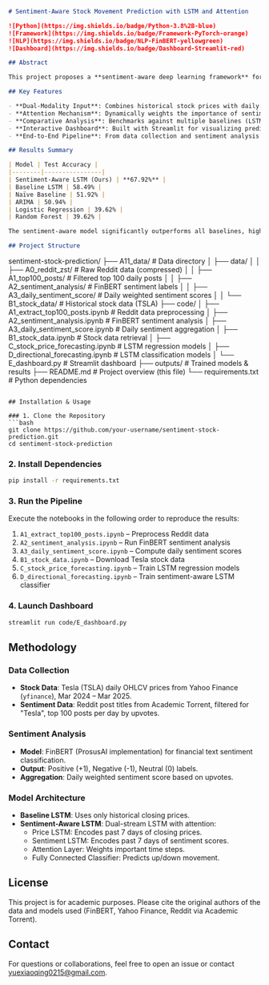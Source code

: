 ```markdown
# Sentiment-Aware Stock Movement Prediction with LSTM and Attention

![Python](https://img.shields.io/badge/Python-3.8%2B-blue)
![Framework](https://img.shields.io/badge/Framework-PyTorch-orange)
![NLP](https://img.shields.io/badge/NLP-FinBERT-yellowgreen)
![Dashboard](https://img.shields.io/badge/Dashboard-Streamlit-red)

## Abstract

This project proposes a **sentiment-aware deep learning framework** for predicting stock price movements. By integrating **Reddit-derived sentiment signals** into an **LSTM model enhanced with an attention mechanism**, we achieve up to **68% accuracy** in predicting the next day's price direction for Tesla stock (Mar 2024 - Mar 2025). The model outperforms traditional price-only models, demonstrating the value of social media sentiment in financial forecasting.

## Key Features

- **Dual-Modality Input**: Combines historical stock prices with daily aggregated sentiment scores from Reddit.
- **Attention Mechanism**: Dynamically weights the importance of sentiment and price features over time.
- **Comparative Analysis**: Benchmarks against multiple baselines (LSTM, Random Forest, Logistic Regression, ARIMA, Naïve).
- **Interactive Dashboard**: Built with Streamlit for visualizing predictions and model performance.
- **End-to-End Pipeline**: From data collection and sentiment analysis to model training and evaluation.

## Results Summary

| Model | Test Accuracy |
|--------|----------------|
| Sentiment-Aware LSTM (Ours) | **67.92%** |
| Baseline LSTM | 58.49% |
| Naïve Baseline | 51.92% |
| ARIMA | 50.94% |
| Logistic Regression | 39.62% |
| Random Forest | 39.62% |

The sentiment-aware model significantly outperforms all baselines, highlighting the benefit of incorporating sentiment data via attention.

## Project Structure

```
sentiment-stock-prediction/
├── A11_data/                         # Data directory
│   ├── data/
│   │   ├── A0_reddit_zst/            # Raw Reddit data (compressed)
│   │   ├── A1_top100_posts/          # Filtered top 100 daily posts
│   │   ├── A2_sentiment_analysis/    # FinBERT sentiment labels
│   │   ├── A3_daily_sentiment_score/ # Daily weighted sentiment scores
│   │   └── B1_stock_data/            # Historical stock data (TSLA)
├── code/
│   ├── A1_extract_top100_posts.ipynb      # Reddit data preprocessing
│   ├── A2_sentiment_analysis.ipynb        # FinBERT sentiment analysis
│   ├── A3_daily_sentiment_score.ipynb     # Daily sentiment aggregation
│   ├── B1_stock_data.ipynb                # Stock data retrieval
│   ├── C_stock_price_forecasting.ipynb    # LSTM regression models
│   ├── D_directional_forecasting.ipynb    # LSTM classification models
│   └── E_dashboard.py                     # Streamlit dashboard
├── outputs/                          # Trained models & results
├── README.md                         # Project overview (this file)
└── requirements.txt                  # Python dependencies
```

## Installation & Usage

### 1. Clone the Repository
```bash
git clone https://github.com/your-username/sentiment-stock-prediction.git
cd sentiment-stock-prediction
```

### 2. Install Dependencies
```bash
pip install -r requirements.txt
```

### 3. Run the Pipeline
Execute the notebooks in the following order to reproduce the results:

1. `A1_extract_top100_posts.ipynb` – Preprocess Reddit data
2. `A2_sentiment_analysis.ipynb` – Run FinBERT sentiment analysis
3. `A3_daily_sentiment_score.ipynb` – Compute daily sentiment scores
4. `B1_stock_data.ipynb` – Download Tesla stock data
5. `C_stock_price_forecasting.ipynb` – Train LSTM regression models
6. `D_directional_forecasting.ipynb` – Train sentiment-aware LSTM classifier

### 4. Launch Dashboard
```bash
streamlit run code/E_dashboard.py
```

## Methodology

### Data Collection
- **Stock Data**: Tesla (TSLA) daily OHLCV prices from Yahoo Finance (`yfinance`), Mar 2024 – Mar 2025.
- **Sentiment Data**: Reddit post titles from Academic Torrent, filtered for "Tesla", top 100 posts per day by upvotes.

### Sentiment Analysis
- **Model**: FinBERT (ProsusAI implementation) for financial text sentiment classification.
- **Output**: Positive (+1), Negative (-1), Neutral (0) labels.
- **Aggregation**: Daily weighted sentiment score based on upvotes.

### Model Architecture
- **Baseline LSTM**: Uses only historical closing prices.
- **Sentiment-Aware LSTM**: Dual-stream LSTM with attention:
  - Price LSTM: Encodes past 7 days of closing prices.
  - Sentiment LSTM: Encodes past 7 days of sentiment scores.
  - Attention Layer: Weights important time steps.
  - Fully Connected Classifier: Predicts up/down movement.

## License

This project is for academic purposes. Please cite the original authors of the data and models used (FinBERT, Yahoo Finance, Reddit via Academic Torrent).

## Contact

For questions or collaborations, feel free to open an issue or contact yuexiaoqing0215@gmail.com.
```
